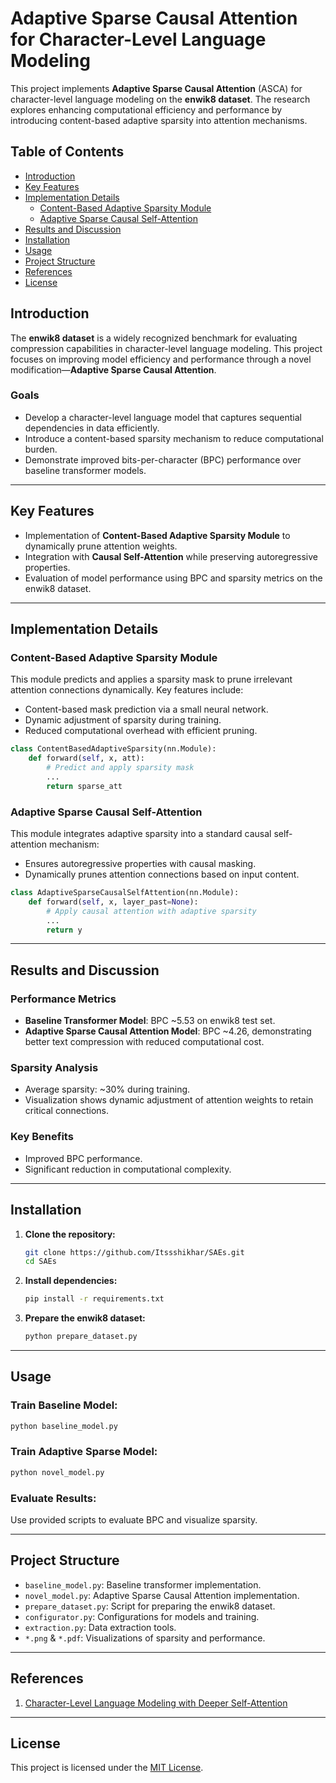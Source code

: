 # Adaptive Sparse Causal Attention for Character-Level Language Modeling

This project implements **Adaptive Sparse Causal Attention** (ASCA) for character-level language modeling on the **enwik8 dataset**. The research explores enhancing computational efficiency and performance by introducing content-based adaptive sparsity into attention mechanisms.

## Table of Contents

- [Introduction](#introduction)
- [Key Features](#key-features)
- [Implementation Details](#implementation-details)
  - [Content-Based Adaptive Sparsity Module](#content-based-adaptive-sparsity-module)
  - [Adaptive Sparse Causal Self-Attention](#adaptive-sparse-causal-self-attention)
- [Results and Discussion](#results-and-discussion)
- [Installation](#installation)
- [Usage](#usage)
- [Project Structure](#project-structure)
- [References](#references)
- [License](#license)

## Introduction

The **enwik8 dataset** is a widely recognized benchmark for evaluating compression capabilities in character-level language modeling. This project focuses on improving model efficiency and performance through a novel modification—**Adaptive Sparse Causal Attention**. 

### Goals
- Develop a character-level language model that captures sequential dependencies in data efficiently.
- Introduce a content-based sparsity mechanism to reduce computational burden.
- Demonstrate improved bits-per-character (BPC) performance over baseline transformer models.

---

## Key Features

- Implementation of **Content-Based Adaptive Sparsity Module** to dynamically prune attention weights.
- Integration with **Causal Self-Attention** while preserving autoregressive properties.
- Evaluation of model performance using BPC and sparsity metrics on the enwik8 dataset.

---

## Implementation Details

### Content-Based Adaptive Sparsity Module

This module predicts and applies a sparsity mask to prune irrelevant attention connections dynamically. Key features include:
- Content-based mask prediction via a small neural network.
- Dynamic adjustment of sparsity during training.
- Reduced computational overhead with efficient pruning.

```python
class ContentBasedAdaptiveSparsity(nn.Module):
    def forward(self, x, att):
        # Predict and apply sparsity mask
        ...
        return sparse_att
```

### Adaptive Sparse Causal Self-Attention

This module integrates adaptive sparsity into a standard causal self-attention mechanism:
- Ensures autoregressive properties with causal masking.
- Dynamically prunes attention connections based on input content.

```python
class AdaptiveSparseCausalSelfAttention(nn.Module):
    def forward(self, x, layer_past=None):
        # Apply causal attention with adaptive sparsity
        ...
        return y
```

---

## Results and Discussion

### Performance Metrics
- **Baseline Transformer Model**: BPC ~5.53 on enwik8 test set.
- **Adaptive Sparse Causal Attention Model**: BPC ~4.26, demonstrating better text compression with reduced computational cost.

### Sparsity Analysis
- Average sparsity: ~30% during training.
- Visualization shows dynamic adjustment of attention weights to retain critical connections.

### Key Benefits
- Improved BPC performance.
- Significant reduction in computational complexity.

---

## Installation

1. **Clone the repository:**
   ```bash
   git clone https://github.com/Itssshikhar/SAEs.git
   cd SAEs
   ```

2. **Install dependencies:**
   ```bash
   pip install -r requirements.txt
   ```

3. **Prepare the enwik8 dataset:**
   ```bash
   python prepare_dataset.py
   ```

---

## Usage

### Train Baseline Model:
```bash
python baseline_model.py
```

### Train Adaptive Sparse Model:
```bash
python novel_model.py
```

### Evaluate Results:
Use provided scripts to evaluate BPC and visualize sparsity.

---

## Project Structure

- `baseline_model.py`: Baseline transformer implementation.
- `novel_model.py`: Adaptive Sparse Causal Attention implementation.
- `prepare_dataset.py`: Script for preparing the enwik8 dataset.
- `configurator.py`: Configurations for models and training.
- `extraction.py`: Data extraction tools.
- `*.png` & `*.pdf`: Visualizations of sparsity and performance.

---

## References

1. [Character-Level Language Modeling with Deeper Self-Attention](https://arxiv.org/abs/1808.04444)

---

## License

This project is licensed under the [MIT License](LICENSE).
```

